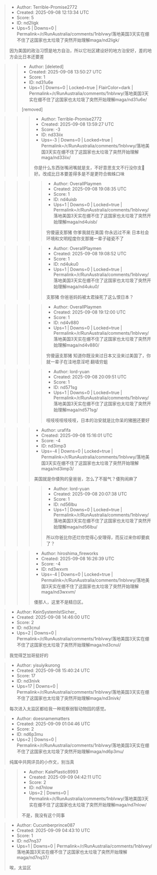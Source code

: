 > - Author: Terrible-Promise2772
> - Created: 2025-09-08 12:13:34 UTC
> - Score: 5
> - ID: nd2ligk
> - Ups=5 | Downs=0 | Permalink=/r/RunAustralia/comments/1nblvwy/落地美国3天实在绷不住了这国家也太垃圾了突然开始理解maga/nd2ligk/
>
> 因为美国的政治习惯是地方自治，所以它社区建设好的地方治安好，差的地方会比日本还要差

>> - Author: [deleted]
>> - Created: 2025-09-08 13:50:27 UTC
>> - Score: 1
>> - ID: nd31u6e
>> - Ups=1 | Downs=0 | Locked=true | FlairColor=dark | Permalink=/r/RunAustralia/comments/1nblvwy/落地美国3天实在绷不住了这国家也太垃圾了突然开始理解maga/nd31u6e/
>>
>> [removed]

>>> - Author: Terrible-Promise2772
>>> - Created: 2025-09-08 13:59:27 UTC
>>> - Score: -3
>>> - ID: nd33iix
>>> - Ups=-3 | Downs=0 | Locked=true | Permalink=/r/RunAustralia/comments/1nblvwy/落地美国3天实在绷不住了这国家也太垃圾了突然开始理解maga/nd33iix/
>>>
>>> 你是什么东西张嘴闭嘴就是支，不好意思支文不行没你支🐷好。改成比日本要差得多是不是更符合蜘蛛口味

>>>> - Author: OverallPlaymen
>>>> - Created: 2025-09-08 19:08:35 UTC
>>>> - Score: 1
>>>> - ID: nd4uisb
>>>> - Ups=1 | Downs=0 | Locked=true | Permalink=/r/RunAustralia/comments/1nblvwy/落地美国3天实在绷不住了这国家也太垃圾了突然开始理解maga/nd4uisb/
>>>>
>>>> 穷傻逼支那猪 你爹我就在美国 你永远过不来 日本社会环境和文明程度你支那猪一辈子碰瓷不了

>>>> - Author: OverallPlaymen
>>>> - Created: 2025-09-08 19:08:52 UTC
>>>> - Score: 1
>>>> - ID: nd4uku0
>>>> - Ups=1 | Downs=0 | Locked=true | Permalink=/r/RunAustralia/comments/1nblvwy/落地美国3天实在绷不住了这国家也太垃圾了突然开始理解maga/nd4uku0/
>>>>
>>>> 支那猪 你爸爸妈妈被太君操死了这么恨日本？

>>>> - Author: OverallPlaymen
>>>> - Created: 2025-09-08 19:12:00 UTC
>>>> - Score: 1
>>>> - ID: nd4v880
>>>> - Ups=1 | Downs=0 | Locked=true | Permalink=/r/RunAustralia/comments/1nblvwy/落地美国3天实在绷不住了这国家也太垃圾了突然开始理解maga/nd4v880/
>>>>
>>>> 穷傻逼支那猪 知道你既没来过日本又没来过美国了，你就一辈子在洼地意淫吧 翻墙穷蛆

>>>> - Author: lord-yuan
>>>> - Created: 2025-09-08 20:09:51 UTC
>>>> - Score: 1
>>>> - ID: nd571sg
>>>> - Ups=1 | Downs=0 | Locked=true | Permalink=/r/RunAustralia/comments/1nblvwy/落地美国3天实在绷不住了这国家也太垃圾了突然开始理解maga/nd571sg/
>>>>
>>>> 吱吱吱吱吱吱吱，日本的治安就是比你呆的猪圈还要好

>>> - Author: urafifa
>>> - Created: 2025-09-08 15:16:01 UTC
>>> - Score: -4
>>> - ID: nd3imp3
>>> - Ups=-4 | Downs=0 | Locked=true | Permalink=/r/RunAustralia/comments/1nblvwy/落地美国3天实在绷不住了这国家也太垃圾了突然开始理解maga/nd3imp3/
>>>
>>> 美国就是你倭狗的皇爸爸，怎么了不服气？倭狗闹麻了

>>>> - Author: lord-yuan
>>>> - Created: 2025-09-08 20:07:38 UTC
>>>> - Score: 1
>>>> - ID: nd56lbu
>>>> - Ups=1 | Downs=0 | Locked=true | Permalink=/r/RunAustralia/comments/1nblvwy/落地美国3天实在绷不住了这国家也太垃圾了突然开始理解maga/nd56lbu/
>>>>
>>>> 所以你爸比你还烂你觉得心安理得，而反过来你却要疯了？

>>> - Author: hiroshima_fireworks
>>> - Created: 2025-09-08 16:26:39 UTC
>>> - Score: -4
>>> - ID: nd3wxvm
>>> - Ups=-4 | Downs=0 | Locked=true | Permalink=/r/RunAustralia/comments/1nblvwy/落地美国3天实在绷不住了这国家也太垃圾了突然开始理解maga/nd3wxvm/
>>>
>>> 倭那人，这里不是精日区。

> - Author: KeinSystemIstSicher_
> - Created: 2025-09-08 14:46:00 UTC
> - Score: 2
> - ID: nd3cnul
> - Ups=2 | Downs=0 | Permalink=/r/RunAustralia/comments/1nblvwy/落地美国3天实在绷不住了这国家也太垃圾了突然开始理解maga/nd3cnul/
>
> 我觉得芝加哥挺好的

> - Author: yisuiyikurong
> - Created: 2025-09-08 15:40:24 UTC
> - Score: 17
> - ID: nd3nivk
> - Ups=17 | Downs=0 | Permalink=/r/RunAustralia/comments/1nblvwy/落地美国3天实在绷不住了这国家也太垃圾了突然开始理解maga/nd3nivk/
>
> 每次进入太监区都给我一种观察弱智动物园的感觉。 

> - Author: doesnamematters
> - Created: 2025-09-09 01:04:46 UTC
> - Score: 2
> - ID: nd6p3mu
> - Ups=2 | Downs=0 | Permalink=/r/RunAustralia/comments/1nblvwy/落地美国3天实在绷不住了这国家也太垃圾了突然开始理解maga/nd6p3mu/
>
> 纯属中共网评员的小作文，别当真

>> - Author: KalePlastic8993
>> - Created: 2025-09-09 04:42:11 UTC
>> - Score: 2
>> - ID: nd7nlow
>> - Ups=2 | Downs=0 | Permalink=/r/RunAustralia/comments/1nblvwy/落地美国3天实在绷不住了这国家也太垃圾了突然开始理解maga/nd7nlow/
>>
>> 不是，我没有这个同事

> - Author: Cucumberprince087
> - Created: 2025-09-09 04:43:10 UTC
> - Score: 1
> - ID: nd7nq37
> - Ups=1 | Downs=0 | Permalink=/r/RunAustralia/comments/1nblvwy/落地美国3天实在绷不住了这国家也太垃圾了突然开始理解maga/nd7nq37/
>
> 唉，太监区
